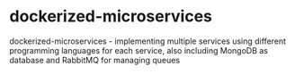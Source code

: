 # dockerized-microservices
dockerized-microservices - implementing multiple services using different programming languages for each service, also including MongoDB as database and RabbitMQ for managing queues
